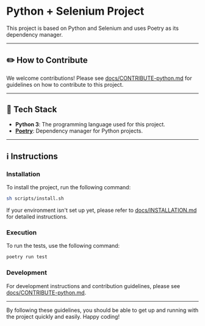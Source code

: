 # Python + Selenium Project

This project is based on Python and Selenium and uses Poetry as its dependency
manager.

---

## ✏️ How to Contribute

We welcome contributions! Please
see [docs/CONTRIBUTE-python.md](docs/CONTRIBUTE-python.md) for guidelines on how
to contribute to this project.

---

## 🧰 Tech Stack

- **Python 3**: The programming language used for this project.
- **[Poetry](https://python-poetry.org)**: Dependency manager for Python
  projects.

---

## ℹ️ Instructions

### Installation

To install the project, run the following command:

```bash
sh scripts/install.sh
```

If your environment isn't set up yet, please refer
to [docs/INSTALLATION.md](docs/INSTALLATION.md) for detailed instructions.

### Execution

To run the tests, use the following command:

```bash
poetry run test
```

### Development

For development instructions and contribution guidelines, please
see [docs/CONTRIBUTE-python.md](docs/CONTRIBUTE-python.md).

---

By following these guidelines, you should be able to get up and running with the
project quickly and easily. Happy coding!
